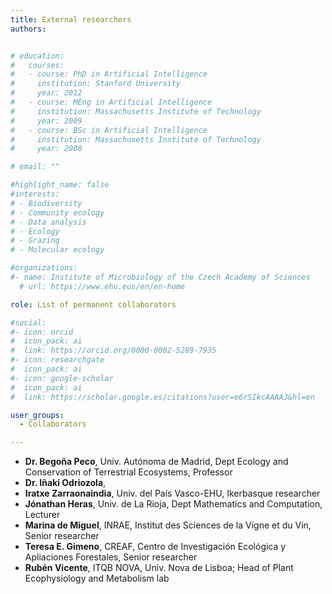 ```yaml
---
title: External researchers
authors:


# education:
#   courses:
#   - course: PhD in Artificial Intelligence
#     institution: Stanford University
#     year: 2012
#   - course: MEng in Artificial Intelligence
#     institution: Massachusetts Institute of Technology
#     year: 2009
#   - course: BSc in Artificial Intelligence
#     institution: Massachusetts Institute of Technology
#     year: 2008

# email: ""

#highlight_name: false
#interests:
# - Biodiversity
# - Community ecology
# - Data analysis
# - Ecology
# - Grazing
# - Molecular ecology

#organizations:
#- name: Institute of Microbiology of the Czech Academy of Sciences
  # url: https://www.ehu.eus/en/en-home

role: List of permanent collaborators

#social:
#- icon: orcid
#  icon_pack: ai
#  link: https://orcid.org/0000-0002-5289-7935
#- icon: researchgate
#  icon_pack: ai
#- icon: google-scholar
#  icon_pack: ai
#  link: https://scholar.google.es/citations?user=e6rSIkcAAAAJ&hl=en

user_groups: 
  - Collaborators

---
```


- **Dr. Begoña Peco**, Univ. Autónoma de Madrid, Dept Ecology and Conservation of Terrestrial Ecosystems, Professor
- **Dr. Iñaki Odriozola**, 
- **Iratxe Zarraonaindia**, Univ. del País Vasco-EHU, Ikerbasque researcher
- **Jónathan Heras**, Univ. de La Rioja, Dept Mathematics and Computation, Lecturer
- **Marina de Miguel**, INRAE, Institut des Sciences de la Vigne et du Vin, Senior researcher
- **Teresa E. Gimeno**, CREAF, Centro de Investigación Ecológica y Apliaciones Forestales, Senior researcher
- **Rubén Vicente**, ITQB NOVA, Univ. Nova de Lisboa; Head of Plant Ecophysiology and Metabolism lab

